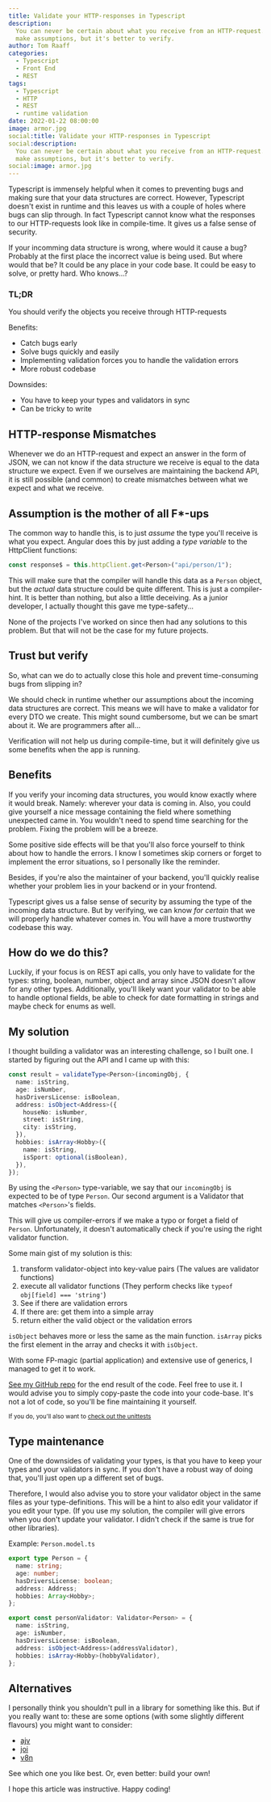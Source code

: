```yaml
---
title: Validate your HTTP-responses in Typescript
description:
  You can never be certain about what you receive from an HTTP-request. You can
  make assumptions, but it's better to verify.
author: Tom Raaff
categories:
  - Typescript
  - Front End
  - REST
tags:
  - Typescript
  - HTTP
  - REST
  - runtime validation
date: 2022-01-22 08:00:00
image: armor.jpg
social:title: Validate your HTTP-responses in Typescript
social:description:
  You can never be certain about what you receive from an HTTP-request. You can
  make assumptions, but it's better to verify.
social:image: armor.jpg
---
```


Typescript is immensely helpful when it comes to preventing bugs and making sure
that your data structures are correct. However, Typescript doesn't exist in
runtime and this leaves us with a couple of holes where bugs can slip through.
In fact Typescript cannot know what the responses to our HTTP-requests look like
in compile-time. It gives us a false sense of security.

If your incomming data structure is wrong, where would it cause a bug? Probably
at the first place the incorrect value is being used. But where would that be?
It could be any place in your code base. It could be easy to solve, or pretty
hard. Who knows...?

### TL;DR

You should verify the objects you receive through HTTP-requests

Benefits:

- Catch bugs early
- Solve bugs quickly and easily
- Implementing validation forces you to handle the validation errors
- More robust codebase

Downsides:

- You have to keep your types and validators in sync
- Can be tricky to write

## HTTP-response Mismatches

Whenever we do an HTTP-request and expect an answer in the form of JSON, we can
not know if the data structure we receive is equal to the data structure we
expect. Even if we ourselves are maintaining the backend API, it is still
possible (and common) to create mismatches between what we expect and what we
receive.

## Assumption is the mother of all F\*-ups

The common way to handle this, is to just _assume_ the type you'll receive is
what you expect. Angular does this by just adding a _type variable_ to the
HttpClient functions:

```typescript
const response$ = this.httpClient.get<Person>("api/person/1");
```

This will make sure that the compiler will handle this data as a `Person`
object, but the _actual_ data structure could be quite different. This is just a
compiler-hint. It is better than nothing, but also a little deceiving. As a
junior developer, I actually thought this gave me type-safety...

None of the projects I've worked on since then had any solutions to this
problem. But that will not be the case for my future projects.

## Trust but verify

So, what can we do to actually close this hole and prevent time-consuming bugs
from slipping in?

We should check in runtime whether our assumptions about the incoming data
structures are correct. This means we will have to make a validator for every
DTO we create. This might sound cumbersome, but we can be smart about it. We are
programmers after all...

Verification will not help us during compile-time, but it will definitely give
us some benefits when the app is running.

## Benefits

If you verify your incoming data structures, you would know exactly where it
would break. Namely: wherever your data is coming in. Also, you could give
yourself a nice message containing the field where something unexpected came in.
You wouldn't need to spend time searching for the problem. Fixing the problem
will be a breeze.

Some positive side effects will be that you'll also force yourself to think
about how to handle the errors. I know I sometimes skip corners or forget to
implement the error situations, so I personally like the reminder.

Besides, if you're also the maintainer of your backend, you'll quickly realise
whether your problem lies in your backend or in your frontend.

Typescript gives us a false sense of security by assuming the type of the
incoming data structure. But by verifying, we can know _for certain_ that we
will properly handle whatever comes in. You will have a more trustworthy
codebase this way.

## How do we do this?

Luckily, if your focus is on REST api calls, you only have to validate for the
types: string, boolean, number, object and array since JSON doesn't allow for
any other types. Additionally, you'll likely want your validator to be able to
handle optional fields, be able to check for date formatting in strings and
maybe check for enums as well.

## My solution

I thought building a validator was an interesting challenge, so I built one. I
started by figuring out the API and I came up with this:

```typescript
const result = validateType<Person>(incomingObj, {
  name: isString,
  age: isNumber,
  hasDriversLicense: isBoolean,
  address: isObject<Address>({
    houseNo: isNumber,
    street: isString,
    city: isString,
  }),
  hobbies: isArray<Hobby>({
    name: isString,
    isSport: optional(isBoolean),
  }),
});
```

By using the `<Person>` type-variable, we say that our `incomingObj` is expected
to be of type `Person`. Our second argument is a Validator that matches
`<Person>`'s fields.

This will give us compiler-errors if we make a typo or forget a field of
`Person`. Unfortunately, it doesn't automatically check if you're using the
right validator function.

Some main gist of my solution is this:

1. transform validator-object into key-value pairs (The values are validator
   functions)
2. execute all validator functions (They perform checks like
   `typeof obj[field] === 'string'`)
3. See if there are validation errors
4. If there are: get them into a simple array
5. return either the valid object or the validation errors

`isObject` behaves more or less the same as the main function. `isArray` picks
the first element in the array and checks it with `isObject`.

With some FP-magic (partial application) and extensive use of generics, I
managed to get it to work.

[See my GitHub repo](https://github.com/TomRaaff/tr-utilities-lib/blob/main/freeze/validate-type/ValidateType.ts)
for the end result of the code. Feel free to use it. I would advise you to
simply copy-paste the code into your code-base. It's not a lot of code, so
you'll be fine maintaining it yourself.

<sub>If you do, you'll also want to
[check out the unittests](https://github.com/TomRaaff/tr-utilities-lib/blob/main/freeze/validate-type/ValidateType.spec.ts)
</sub>

## Type maintenance

One of the downsides of validating your types, is that you have to keep your
types and your validators in sync. If you don't have a robust way of doing that,
you'll just open up a different set of bugs.

Therefore, I would also advise you to store your validator object in the same
files as your type-definitions. This will be a hint to also edit your validator
if you edit your type. (If you use my solution, the compiler will give errors
when you don't update your validator. I didn't check if the same is true for
other libraries).

Example: `Person.model.ts`

```typescript
export type Person = {
  name: string;
  age: number;
  hasDriversLicense: boolean;
  address: Address;
  hobbies: Array<Hobby>;
};

export const personValidator: Validator<Person> = {
  name: isString,
  age: isNumber,
  hasDriversLicense: isBoolean,
  address: isObject<Address>(addressValidator),
  hobbies: isArray<Hobby>(hobbyValidator),
};
```

## Alternatives

I personally think you shouldn't pull in a library for something like this. But
if you really want to: these are some options (with some slightly different
flavours) you might want to consider:

- [ajv](https://github.com/ajv-validator/ajv)
- [joi](https://github.com/sideway/joi)
- [v8n](https://github.com/imbrn/v8n)

See which one you like best. Or, even better: build your own!

I hope this article was instructive. Happy coding!
